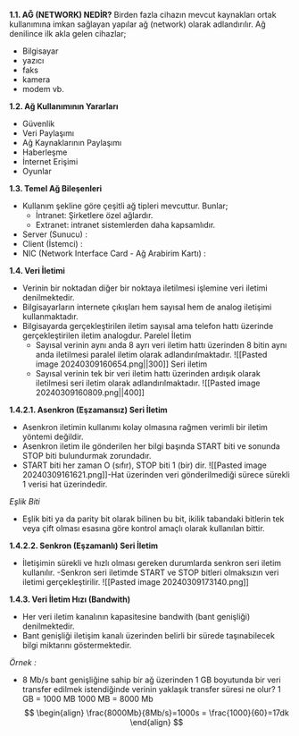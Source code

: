 
**1.1. AĞ (NETWORK) NEDİR?**
Birden fazla cihazın mevcut kaynakları ortak kullanımına imkan sağlayan yapılar ağ (network) olarak adlandırılır. Ağ denilince ilk akla gelen cihazlar;
- Bilgisayar
- yazıcı
- faks
- kamera
- modem vb.

**1.2. Ağ Kullanımının Yararları**
- Güvenlik
- Veri Paylaşımı 
- Ağ Kaynaklarının Paylaşımı 
- Haberleşme 
- İnternet Erişimi 
- Oyunlar 

**1.3. Temel Ağ Bileşenleri**
- Kullanım şekline göre çeşitli ağ tipleri mevcuttur. Bunlar;
	- İntranet: Şirketlere özel ağlardır.
	- Extranet: intranet sistemlerden daha kapsamlıdır.
- Server (Sunucu) :
- Client (İstemci) :
- NIC (Network Interface Card - Ağ Arabirim Kartı) :

**1.4. Veri İletimi**
- Verinin bir noktadan diğer bir noktaya iletilmesi işlemine veri iletimi denilmektedir.
- BiIgisayarIarın internete çıkışları hem sayısal hem de analog iletişimi kullanmaktadır.
- Bilgisayarda gerçekleştirilen iletim sayısal ama telefon hattı üzerinde gerçekleştirilen iletim analogdur. 
	Parelel İletim
	- Sayısal verinin aynı anda 8 ayrı veri iletim hattı üzerinden 8 bitin aynı anda iletilmesi paralel iletim olarak adlandırılmaktadır. 
	![[Pasted image 20240309160654.png||300]]
	Seri iletim
	- Sayısal verinin tek bir veri iletim hattı üzerinden ardışık olarak iletilmesi seri iletim olarak adlandırılmaktadır.
	![[Pasted image 20240309160809.png||400]]

**1.4.2.1. Asenkron (Eşzamansız) Seri İletim**
- Asenkron iletimin kullanımı kolay olmasına rağmen verimli bir iletim yöntemi değildir.
- Asenkron iletim ile gönderilen her bilgi başında START biti ve sonunda STOP biti bulundurmak zorundadır.
- START biti her zaman O (sıfır), STOP biti 1 (bir) dir.
![[Pasted image 20240309161621.png]]-Hat üzerinden veri gönderilmediği sürece sürekli 1 verisi hat üzerindedir.

*Eşlik Biti*
- Eşlik biti ya da parity bit olarak bilinen bu bit, ikilik tabandaki bitlerin tek veya çift olması esasına göre kontrol amaçlı olarak kullanılan bittir. 

**1.4.2.2. Senkron (Eşzamanlı) Seri İletim**
- İletişimin sürekli ve hızlı olması gereken durumlarda senkron seri iletim kullanılır.
-Senkron seri iletimde START ve STOP bitleri olmaksızın veri iletimi gerçekleştirilir.
![[Pasted image 20240309173140.png]]

**1.4.3. Veri İletim Hızı (Bandwith)**
- Her veri iletim kanalının kapasitesine bandwith (bant genişliği) denilmektedir.
- Bant genişliği iletişim kanalı üzerinden belirli bir sürede taşınabilecek bilgi miktarını göstermektedir.

*Örnek :*
- 8 Mb/s bant genişliğine sahip bir ağ üzerinden 1 GB boyutunda bir veri transfer edilmek istendiğinde verinin yaklaşık transfer süresi ne olur?
1 GB = 1000 MB
1000 MB = 8000 Mb 
$$
\begin{align}
\frac{8000Mb}{8Mb/s}=1000s = \frac{1000}{60}=17dk
\end{align}
$$
